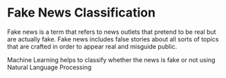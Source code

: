 # Fake News Classification
Fake news is a term that refers to news outlets that pretend to be real but are actually fake. Fake news includes false stories about all sorts of topics that are crafted in order to appear real and misguide public.

Machine Learning helps to classify whether the news is fake or not using Natural Language Processing


